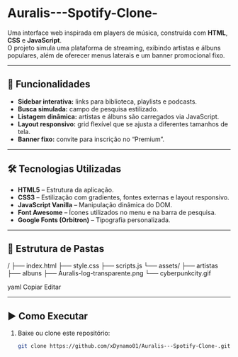 # Auralis---Spotify-Clone-

Uma interface web inspirada em players de música, construída com **HTML**, **CSS** e **JavaScript**.  
O projeto simula uma plataforma de streaming, exibindo artistas e álbuns populares, além de oferecer menus laterais e um banner promocional fixo.

---

## 📌 Funcionalidades

- **Sidebar interativa:** links para biblioteca, playlists e podcasts.
- **Busca simulada:** campo de pesquisa estilizado.
- **Listagem dinâmica:** artistas e álbuns são carregados via JavaScript.
- **Layout responsivo:** grid flexível que se ajusta a diferentes tamanhos de tela.
- **Banner fixo:** convite para inscrição no “Premium”.

---

## 🛠️ Tecnologias Utilizadas

- **HTML5** – Estrutura da aplicação.
- **CSS3** – Estilização com gradientes, fontes externas e layout responsivo.
- **JavaScript Vanilla** – Manipulação dinâmica do DOM.
- **Font Awesome** – Ícones utilizados no menu e na barra de pesquisa.
- **Google Fonts (Orbitron)** – Tipografia personalizada.

---

## 📂 Estrutura de Pastas

/
├── index.html
├── style.css
├── scripts.js
└── assets/
├── artistas
├── albuns
├── Auralis-log-transparente.png
└── cyberpunkcity.gif

yaml
Copiar
Editar

---

## ▶️ Como Executar

1. Baixe ou clone este repositório:
   ```bash
   git clone https://github.com/xDynamo01/Auralis---Spotify-Clone-.git
